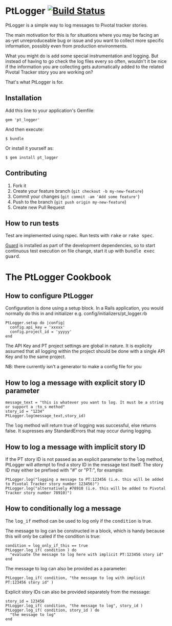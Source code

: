 # PtLogger [![Build Status](https://secure.travis-ci.org/evendis/pt_logger.png?branch=master)](http://travis-ci.org/evendis/pt_logger)

PtLogger is a simple way to log messages to Pivotal tracker stories.

The main motivation for this is for situations where you may be facing an as-yet unreproduceable
bug or issue and you want to collect more specific information, possibly even from production environments.

What you might do is add some special instrumentation and logging. But instead of having to go check the
log files every so often, wouldn't it be nice if the information you are collecting gets automatically added
to the related Pivotal Tracker story you are working on?

That's what PtLogger is for.

## Installation

Add this line to your application's Gemfile:

    gem 'pt_logger'

And then execute:

    $ bundle

Or install it yourself as:

    $ gem install pt_logger

## Contributing

1. Fork it
2. Create your feature branch (`git checkout -b my-new-feature`)
3. Commit your changes (`git commit -am 'Add some feature'`)
4. Push to the branch (`git push origin my-new-feature`)
5. Create new Pull Request

## How to run tests

Test are implemented using rspec. Run tests with <tt>rake</tt> or <tt>rake spec</tt>.

[Guard](https://rubygems.org/gems/guard) is installed as part of the development dependencies,
so to start continuous test execution on file change, start it up with <tt>bundle exec guard</tt>.

# The PtLogger Cookbook

## How to configure PtLogger

Configuration is done using a setup block. In a Rails application, you would normally do this in
and initializer e.g. config/initializers/pt_logger.rb

    PtLogger.setup do |config|
      config.api_key = 'xxxxx'
      config.project_id = 'yyyyy'
    end

The API Key and PT project settings are global in nature. It is explicity assumed that all logging
within the project should be done with a single API Key and to the same project.

NB: there currently isn't a generator to make a config file for you

## How to log a message with explicit story ID parameter

    message_text = "this is whatever you want to log. It must be a string or support a :to_s method"
    story_id = "1234"
    PtLogger.log(message_text,story_id)

The <tt>log</tt> method will return true of logging was successful, else returns false.
It supresses any StandardErrors that may occur during logging.

## How to log a message with implicit story ID

If the PT story ID is not passed as an explicit parameter to the <tt>log</tt> method,
PtLogger will attempt to find a story ID in the message text itself.
The story ID may either be prefixed with "#" or "PT:", for example:

    PtLogger.log("logging a message to PT:123456 (i.e. this will be added to Pivotal Tracker story number 123456)")
    PtLogger.log("alternatively #78910 (i.e. this will be added to Pivotal Tracker story number 78910)")

## How to conditionally log a message

The <tt>log_if</tt> method can be used to log only if the <tt>condition</tt> is true.

The message to log can be constructed in a block, which is handy because this will only be called
if the condition is true:

    condition = log_only_if_this == true
    PtLogger.log_if( condition ) do
      "evaluate the message to log here with implicit PT:123456 story id"
    end

The message to log can also be provided as a parameter:

    PtLogger.log_if( condition, "the message to log with implicit PT:123456 story id" )

Explicit story IDs can also be provided separately from the message:

    story_id = 123456
    PtLogger.log_if( condition, "the message to log", story_id )
    PtLogger.log_if( condition, story_id ) do
      "the message to log"
    end
